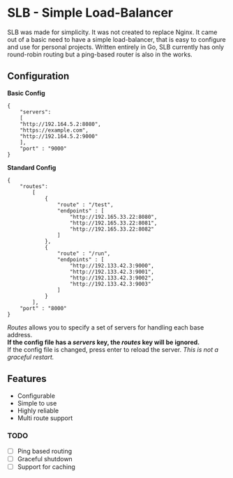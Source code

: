 # SLB - Simple Load-Balancer

SLB was made for simplicity. It was not created to replace Nginx. It came out of a basic need to have a simple load-balancer, that is easy to configure and use for personal projects. Written entirely in Go, SLB currently has only round-robin routing but a ping-based router is also in the works. 

## Configuration
**Basic Config**

```
{
    "servers": 
    [
    "http://192.164.5.2:8080",
    "https://example.com",
    "http://192.164.5.2:9000"
    ],
    "port" : "9000"
}
```

**Standard Config**
```
{
    "routes":
        [
            {
                "route" : "/test",
                "endpoints" : [
                    "http://192.165.33.22:8080",
                    "http://192.165.33.22:8081",
                    "http://192.165.33.22:8082"
                ]
            },
            {
                "route" : "/run",
                "endpoints" : [
                    "http://192.133.42.3:9000",
                    "http://192.133.42.3:9001",
                    "http://192.133.42.3:9002",
                    "http://192.133.42.3:9003"
                ]
            }
        ],
    "port" : "8000"
}
```
*Routes* allows you to specify a set of servers for handling each base address.  
**If the config file has a *servers* key, the *routes* key will be ignored.**  
If the config file is changed, press enter to reload the server. *This is not a graceful restart.*
## Features
- Configurable
- Simple to use
- Highly reliable
- Multi route support

### TODO
- [ ] Ping based routing
- [ ] Graceful shutdown
- [ ] Support for caching
